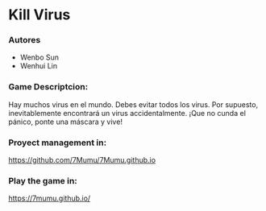 # Kill Virus

### Autores
+ Wenbo Sun
+ Wenhui Lin

### Game Descriptcion:
Hay muchos virus en el mundo. Debes evitar todos los virus. Por supuesto, inevitablemente encontrará un virus accidentalmente. ¡Que no cunda el pánico, ponte una máscara y vive!

### Proyect management in: 

https://github.com/7Mumu/7Mumu.github.io

### Play the game in:

https://7mumu.github.io/

